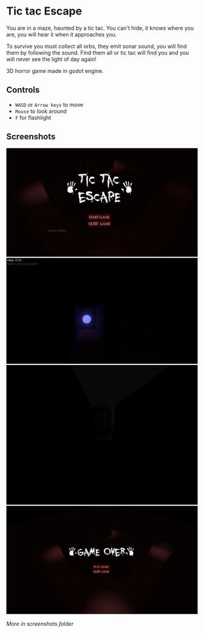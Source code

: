 # Tic tac Escape

You are in a maze, haunted by a tic tac. You can't hide, it knows where you are, you will hear it when it approaches you. 

To survive you must collect all orbs, they emit sonar sound, you will find them by following the sound. Find them all or tic tac will find you and you will never see the light of day again!

3D horror game made in godot engine.
## Controls
- `WASD` or `Arrow keys` to move
- `Mouse` to look around
- `F` for flashlight

## Screenshots

![Main Menu](screenshots/mainmenu.png)
![Gameplay](screenshots/start.png)
![TicTac](screenshots/tic%20tac.png)
![Gameover](screenshots/gameover.png)

*More in screenshots folder*